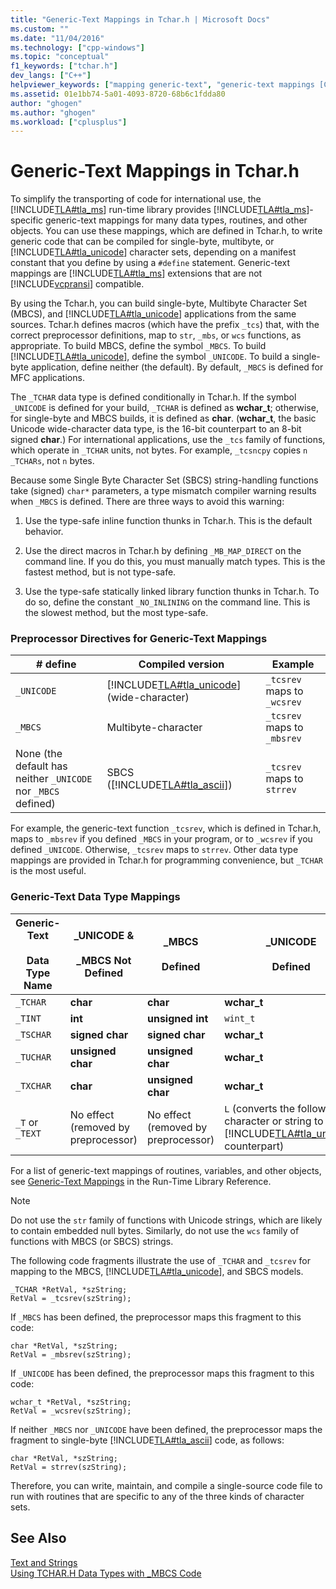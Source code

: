 ```yaml
---
title: "Generic-Text Mappings in Tchar.h | Microsoft Docs"
ms.custom: ""
ms.date: "11/04/2016"
ms.technology: ["cpp-windows"]
ms.topic: "conceptual"
f1_keywords: ["tchar.h"]
dev_langs: ["C++"]
helpviewer_keywords: ["mapping generic-text", "generic-text mappings [C++]", "character sets [C++], generic-text mappings", "Unicode [C++], generic-text mappings", "MBCS [C++], generic-text mappings", "TCHAR.H data types, mapping", "mappings [C++], TCHAR.H"]
ms.assetid: 01e1bb74-5a01-4093-8720-68b6c1fdda80
author: "ghogen"
ms.author: "ghogen"
ms.workload: ["cplusplus"]
---
```

# Generic-Text Mappings in Tchar.h
To simplify the transporting of code for international use, the [!INCLUDE[TLA#tla_ms](../text/includes/tlasharptla_ms_md.md)] run-time library provides [!INCLUDE[TLA#tla_ms](../text/includes/tlasharptla_ms_md.md)]-specific generic-text mappings for many data types, routines, and other objects. You can use these mappings, which are defined in Tchar.h, to write generic code that can be compiled for single-byte, multibyte, or [!INCLUDE[TLA#tla_unicode](../atl-mfc-shared/reference/includes/tlasharptla_unicode_md.md)] character sets, depending on a manifest constant that you define by using a `#define` statement. Generic-text mappings are [!INCLUDE[TLA#tla_ms](../text/includes/tlasharptla_ms_md.md)] extensions that are not [!INCLUDE[vcpransi](../atl-mfc-shared/reference/includes/vcpransi_md.md)] compatible.  
  
 By using the Tchar.h, you can build single-byte, Multibyte Character Set (MBCS), and [!INCLUDE[TLA#tla_unicode](../atl-mfc-shared/reference/includes/tlasharptla_unicode_md.md)] applications from the same sources. Tchar.h defines macros (which have the prefix `_tcs`) that, with the correct preprocessor definitions, map to `str`, `_mbs`, or `wcs` functions, as appropriate. To build MBCS, define the symbol `_MBCS`. To build [!INCLUDE[TLA#tla_unicode](../atl-mfc-shared/reference/includes/tlasharptla_unicode_md.md)], define the symbol `_UNICODE`. To build a single-byte application, define neither (the default). By default, `_MBCS` is defined for MFC applications.  
  
 The `_TCHAR` data type is defined conditionally in Tchar.h. If the symbol `_UNICODE` is defined for your build, `_TCHAR` is defined as **wchar_t**; otherwise, for single-byte and MBCS builds, it is defined as **char**. (**wchar_t**, the basic Unicode wide-character data type, is the 16-bit counterpart to an 8-bit signed **char**.) For international applications, use the `_tcs` family of functions, which operate in `_TCHAR` units, not bytes. For example, `_tcsncpy` copies `n` `_TCHARs`, not `n` bytes.  
  
 Because some Single Byte Character Set (SBCS) string-handling functions take (signed) `char*` parameters, a type mismatch compiler warning results when `_MBCS` is defined. There are three ways to avoid this warning:  
  
1.  Use the type-safe inline function thunks in Tchar.h. This is the default behavior.  
  
2.  Use the direct macros in Tchar.h by defining `_MB_MAP_DIRECT` on the command line. If you do this, you must manually match types. This is the fastest method, but is not type-safe.  
  
3.  Use the type-safe statically linked library function thunks in Tchar.h. To do so, define the constant `_NO_INLINING` on the command line. This is the slowest method, but the most type-safe.  
  
### Preprocessor Directives for Generic-Text Mappings  
  
|# define|Compiled version|Example|  
|---------------|----------------------|-------------|  
|`_UNICODE`|[!INCLUDE[TLA#tla_unicode](../atl-mfc-shared/reference/includes/tlasharptla_unicode_md.md)] (wide-character)|`_tcsrev` maps to `_wcsrev`|  
|`_MBCS`|Multibyte-character|`_tcsrev` maps to `_mbsrev`|  
|None (the default has neither `_UNICODE` nor `_MBCS` defined)|SBCS ([!INCLUDE[TLA#tla_ascii](../text/includes/tlasharptla_ascii_md.md)])|`_tcsrev` maps to `strrev`|  
  
 For example, the generic-text function `_tcsrev`, which is defined in Tchar.h, maps to `_mbsrev` if you defined `_MBCS` in your program, or to `_wcsrev` if you defined `_UNICODE`. Otherwise, `_tcsrev` maps to `strrev`. Other data type mappings are provided in Tchar.h for programming convenience, but `_TCHAR` is the most useful.  
  
### Generic-Text Data Type Mappings  
  
|Generic-Text<br /><br /> Data Type Name|_UNICODE &<br /><br /> _MBCS Not Defined|_MBCS<br /><br /> Defined|_UNICODE<br /><br /> Defined|  
|--------------------------------------|----------------------------------------|------------------------|---------------------------|  
|`_TCHAR`|**char**|**char**|**wchar_t**|  
|`_TINT`|**int**|**unsigned int**|`wint_t`|  
|`_TSCHAR`|**signed char**|**signed char**|**wchar_t**|  
|`_TUCHAR`|**unsigned char**|**unsigned char**|**wchar_t**|  
|`_TXCHAR`|**char**|**unsigned char**|**wchar_t**|  
|`_T` or `_TEXT`|No effect (removed by preprocessor)|No effect (removed by preprocessor)|`L` (converts the following character or string to its [!INCLUDE[TLA#tla_unicode](../atl-mfc-shared/reference/includes/tlasharptla_unicode_md.md)] counterpart)|  
  
 For a list of generic-text mappings of routines, variables, and other objects, see [Generic-Text Mappings](../c-runtime-library/generic-text-mappings.md) in the Run-Time Library Reference.  
  
> [!NOTE]
>  Do not use the `str` family of functions with Unicode strings, which are likely to contain embedded null bytes. Similarly, do not use the `wcs` family of functions with MBCS (or SBCS) strings.  
  
 The following code fragments illustrate the use of `_TCHAR` and `_tcsrev` for mapping to the MBCS, [!INCLUDE[TLA#tla_unicode](../atl-mfc-shared/reference/includes/tlasharptla_unicode_md.md)], and SBCS models.  
  
```  
_TCHAR *RetVal, *szString;  
RetVal = _tcsrev(szString);  
```  
  
 If `_MBCS` has been defined, the preprocessor maps this fragment to this code:  
  
```  
char *RetVal, *szString;  
RetVal = _mbsrev(szString);  
```  
  
 If `_UNICODE` has been defined, the preprocessor maps this fragment to this code:  
  
```  
wchar_t *RetVal, *szString;  
RetVal = _wcsrev(szString);  
```  
  
 If neither `_MBCS` nor `_UNICODE` have been defined, the preprocessor maps the fragment to single-byte [!INCLUDE[TLA#tla_ascii](../text/includes/tlasharptla_ascii_md.md)] code, as follows:  
  
```  
char *RetVal, *szString;  
RetVal = strrev(szString);  
```  
  
 Therefore, you can write, maintain, and compile a single-source code file to run with routines that are specific to any of the three kinds of character sets.  
  
## See Also  
 [Text and Strings](../text/text-and-strings-in-visual-cpp.md)   
 [Using TCHAR.H Data Types with _MBCS Code](../text/using-tchar-h-data-types-with-mbcs-code.md)